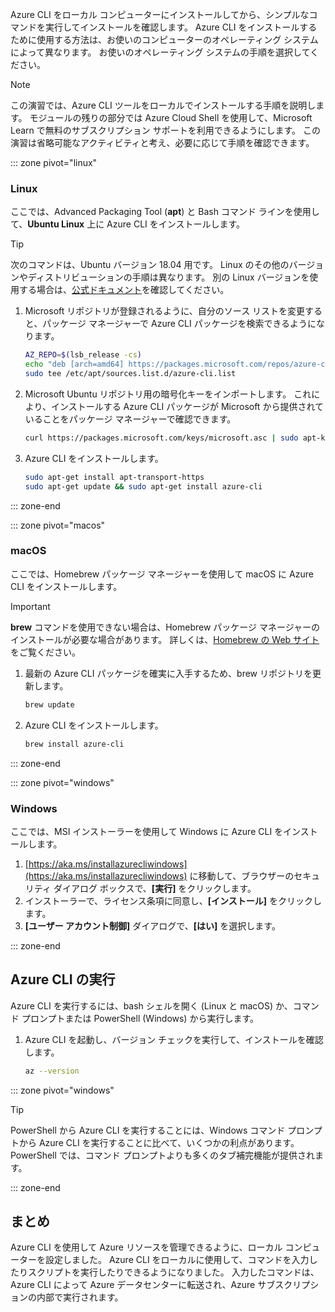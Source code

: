 Azure CLI をローカル コンピューターにインストールしてから、シンプルなコマンドを実行してインストールを確認します。 Azure CLI をインストールするために使用する方法は、お使いのコンピューターのオペレーティング システムによって異なります。 お使いのオペレーティング システムの手順を選択してください。

> [!NOTE]
> この演習では、Azure CLI ツールをローカルでインストールする手順を説明します。 モジュールの残りの部分では Azure Cloud Shell を使用して、Microsoft Learn で無料のサブスクリプション サポートを利用できるようにします。 この演習は省略可能なアクティビティと考え、必要に応じて手順を確認できます。

::: zone pivot="linux"

### <a name="linux"></a>Linux

ここでは、Advanced Packaging Tool (**apt**) と Bash コマンド ラインを使用して、**Ubuntu Linux** 上に Azure CLI をインストールします。

> [!TIP]
> 次のコマンドは、Ubuntu バージョン 18.04 用です。 Linux のその他のバージョンやディストリビューションの手順は異なります。 別の Linux バージョンを使用する場合は、[公式ドキュメント](https://docs.microsoft.com/cli/azure/install-azure-cli)を確認してください。

1. Microsoft リポジトリが登録されるように、自分のソース リストを変更すると、パッケージ マネージャーで Azure CLI パッケージを検索できるようになります。

    ```bash
    AZ_REPO=$(lsb_release -cs)
    echo "deb [arch=amd64] https://packages.microsoft.com/repos/azure-cli/ $AZ_REPO main" | \
    sudo tee /etc/apt/sources.list.d/azure-cli.list
    ```

1. Microsoft Ubuntu リポジトリ用の暗号化キーをインポートします。 これにより、インストールする Azure CLI パッケージが Microsoft から提供されていることをパッケージ マネージャーで確認できます。

    ```bash
    curl https://packages.microsoft.com/keys/microsoft.asc | sudo apt-key add -
    ```

1. Azure CLI をインストールします。

    ```bash
    sudo apt-get install apt-transport-https
    sudo apt-get update && sudo apt-get install azure-cli
    ```

::: zone-end

::: zone pivot="macos"

### <a name="macos"></a>macOS

ここでは、Homebrew パッケージ マネージャーを使用して macOS に Azure CLI をインストールします。

> [!IMPORTANT]
> **brew** コマンドを使用できない場合は、Homebrew パッケージ マネージャーのインストールが必要な場合があります。 詳しくは、[Homebrew の Web サイト](https://brew.sh/)をご覧ください。

1. 最新の Azure CLI パッケージを確実に入手するため、brew リポジトリを更新します。

    ```bash
    brew update
    ```

1. Azure CLI をインストールします。

    ```bash
    brew install azure-cli
    ```

::: zone-end

::: zone pivot="windows"

### <a name="windows"></a>Windows

ここでは、MSI インストーラーを使用して Windows に Azure CLI をインストールします。

1. [https://aka.ms/installazurecliwindows](https://aka.ms/installazurecliwindows) に移動して、ブラウザーのセキュリティ ダイアログ ボックスで、**[実行]** をクリックします。
1. インストーラーで、ライセンス条項に同意し、**[インストール]** をクリックします。
1. **[ユーザー アカウント制御]** ダイアログで、**[はい]** を選択します。

::: zone-end

## <a name="running-the-azure-cli"></a>Azure CLI の実行

Azure CLI を実行するには、bash シェルを開く (Linux と macOS) か、コマンド プロンプトまたは PowerShell (Windows) から実行します。

1. Azure CLI を起動し、バージョン チェックを実行して、インストールを確認します。

    ```bash
    az --version
    ```

::: zone pivot="windows"

> [!TIP]
> PowerShell から Azure CLI を実行することには、Windows コマンド プロンプトから Azure CLI を実行することに比べて、いくつかの利点があります。 PowerShell では、コマンド プロンプトよりも多くのタブ補完機能が提供されます。 

::: zone-end

## <a name="summary"></a>まとめ

Azure CLI を使用して Azure リソースを管理できるように、ローカル コンピューターを設定しました。 Azure CLI をローカルに使用して、コマンドを入力したりスクリプトを実行したりできるようになりました。 入力したコマンドは、Azure CLI によって Azure データセンターに転送され、Azure サブスクリプションの内部で実行されます。